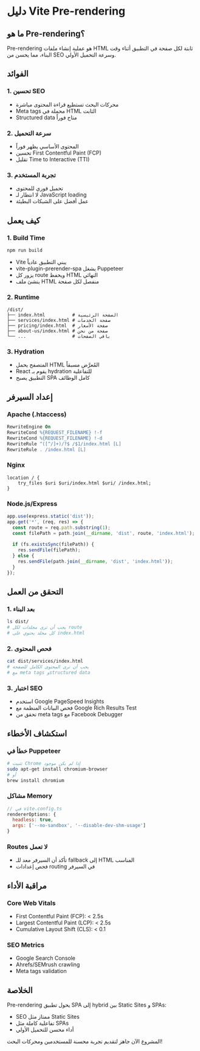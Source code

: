
# دليل Vite Pre-rendering

## ما هو Pre-rendering؟

Pre-rendering هو عملية إنشاء ملفات HTML ثابتة لكل صفحة في التطبيق أثناء وقت البناء، مما يحسن من SEO وسرعة التحميل الأولي.

## الفوائد

### 1. تحسين SEO
- محركات البحث تستطيع قراءة المحتوى مباشرة
- Meta tags محملة في HTML الثابت
- Structured data متاح فوراً

### 2. سرعة التحميل
- المحتوى الأساسي يظهر فوراً
- تحسين First Contentful Paint (FCP)
- تقليل Time to Interactive (TTI)

### 3. تجربة المستخدم
- تحميل فوري للمحتوى
- لا انتظار لـ JavaScript loading
- عمل أفضل على الشبكات البطيئة

## كيف يعمل

### 1. Build Time
```bash
npm run build
```
- Vite يبني التطبيق عادياً
- vite-plugin-prerender-spa يشغل Puppeteer
- يزور كل route ويحفظ HTML النهائي
- ينشئ ملف HTML منفصل لكل صفحة

### 2. Runtime
```
/dist/
├── index.html          # الصفحة الرئيسية
├── services/index.html # صفحة الخدمات  
├── pricing/index.html  # صفحة الأسعار
├── about-us/index.html # صفحة من نحن
└── ...                 # باقي الصفحات
```

### 3. Hydration
- المتصفح يحمل HTML المُعرَّض مسبقاً
- React يقوم بـ hydration للتفاعلية
- التطبيق يصبح SPA كامل الوظائف

## إعداد السيرفر

### Apache (.htaccess)
```apache
RewriteEngine On
RewriteCond %{REQUEST_FILENAME} !-f
RewriteCond %{REQUEST_FILENAME} !-d
RewriteRule ^([^/]+)/?$ /$1/index.html [L]
RewriteRule . /index.html [L]
```

### Nginx
```nginx
location / {
    try_files $uri $uri/index.html $uri/ /index.html;
}
```

### Node.js/Express
```javascript
app.use(express.static('dist'));
app.get('*', (req, res) => {
  const route = req.path.substring(1);
  const filePath = path.join(__dirname, 'dist', route, 'index.html');
  
  if (fs.existsSync(filePath)) {
    res.sendFile(filePath);
  } else {
    res.sendFile(path.join(__dirname, 'dist', 'index.html'));
  }
});
```

## التحقق من العمل

### 1. بعد البناء
```bash
ls dist/
# يجب أن ترى مجلدات لكل route
# كل مجلد يحتوي على index.html
```

### 2. فحص المحتوى
```bash
cat dist/services/index.html
# يجب أن ترى المحتوى الكامل للصفحة
# مع meta tags وstructured data
```

### 3. اختبار SEO
- استخدم Google PageSpeed Insights
- فحص البيانات المنظمة مع Google Rich Results Test
- تحقق من meta tags مع Facebook Debugger

## استكشاف الأخطاء

### خطأ في Puppeteer
```bash
# تثبيت Chrome إذا لم يكن موجود
sudo apt-get install chromium-browser
# أو
brew install chromium
```

### مشاكل Memory
```javascript
// في vite.config.ts
rendererOptions: {
  headless: true,
  args: ['--no-sandbox', '--disable-dev-shm-usage']
}
```

### Routes لا تعمل
- تأكد أن السيرفر معد للـ fallback إلى HTML المناسب
- فحص إعدادات routing في السيرفر

## مراقبة الأداء

### Core Web Vitals
- First Contentful Paint (FCP): < 2.5s
- Largest Contentful Paint (LCP): < 2.5s
- Cumulative Layout Shift (CLS): < 0.1

### SEO Metrics
- Google Search Console
- Ahrefs/SEMrush crawling
- Meta tags validation

## الخلاصة

Pre-rendering يحول تطبيق SPA إلى hybrid بين Static Sites و SPAs:
- SEO ممتاز مثل Static Sites
- تفاعلية كاملة مثل SPAs
- أداء محسن للتحميل الأولي

المشروع الآن جاهز لتقديم تجربة محسنة للمستخدمين ومحركات البحث!
